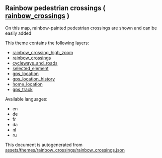 

 Rainbow pedestrian crossings ( [rainbow_crossings](https://mapcomplete.osm.be/rainbow_crossings) ) 
----------------------------------------------------------------------------------------------------



On this map, rainbow-painted pedestrian crossings are shown and can be easily added

This theme contains the following layers:



  - [rainbow_crossing_high_zoom](../Layers/rainbow_crossing_high_zoom.md)
  - [rainbow_crossings](../Layers/rainbow_crossings.md)
  - [cycleways_and_roads](../Layers/cycleways_and_roads.md)
  - [selected_element](../Layers/selected_element.md)
  - [gps_location](../Layers/gps_location.md)
  - [gps_location_history](../Layers/gps_location_history.md)
  - [home_location](../Layers/home_location.md)
  - [gps_track](../Layers/gps_track.md)


Available languages:



  - en
  - de
  - fr
  - da
  - nl
  - ru
 

This document is autogenerated from [assets/themes/rainbow_crossings/rainbow_crossings.json](https://github.com/pietervdvn/MapComplete/blob/develop/assets/themes/rainbow_crossings/rainbow_crossings.json)